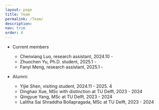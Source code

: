 ```yaml
---
layout: page
title: Team
permalink: /Team/
description: 
nav: true
order: 6
---
```


- Current members
    - Chenxiang Luo, research assistant, 2024.10 -
    - Zhuochen Yu, Ph.D. student, 2025.1 -
    - Fanyi Meng, research assistant, 2025.1 -
    

- Alumni:
    - Yijie Shen, visiting student, 2024.11 - 2025. 4
    - Dinghao Xue, MSc with distinction at TU Delft, 2023 - 2024
    - Qingyue Yang, MSc at TU Delft, 2023 - 2024
    - Lalitha Sai Shraddha Bollapragada, MSc at TU Delft, 2023 - 2024